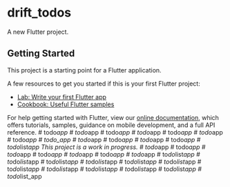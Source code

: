 # drift_todos

A new Flutter project.

## Getting Started

This project is a starting point for a Flutter application.

A few resources to get you started if this is your first Flutter project:

- [Lab: Write your first Flutter app](https://flutter.dev/docs/get-started/codelab)
- [Cookbook: Useful Flutter samples](https://flutter.dev/docs/cookbook)

For help getting started with Flutter, view our
[online documentation](https://flutter.dev/docs), which offers tutorials,
samples, guidance on mobile development, and a full API reference.
#   t o d o _ a p p  
 #   t o d o _ a p p  
 #   t o d o _ a p p  
 #   t o d o _ a p p  
 #   t o d o _ a p p  
 #   t o d o _ a p p  
 #   t o d o _ a p p  
 # todo_app
#   t o d o _ a p p  
 #   t o d o _ a p p  
 #   t o d o _ a p p  
 #   t o d o _ a p p  
 #   t o d o _ l i s t _ a p p  
 T h i s   p r o j e c t   i s   a   w o r k   i n   p r o g r e s s .  
 #   t o d o _ a p p  
 #   t o d o _ a p p  
 #   t o d o _ a p p  
 #   t o d o _ a p p  
 #   t o d o _ a p p  
 #   t o d o _ a p p  
 #   t o d o _ a p p  
 #   t o _ d o _ l i s t _ a p p  
 #   t o _ d o _ l i s t _ a p p  
 #   t o _ d o _ l i s t _ a p p  
 #   t o _ d o _ l i s t _ a p p  
 #   t o _ d o _ l i s t _ a p p  
 #   t o _ d o _ l i s t _ a p p  
 #   t o _ d o _ l i s t _ a p p  
 #   t o _ d o _ l i s t _ a p p  
 #   t o _ d o _ l i s t _ a p p  
 #   t o _ d o _ l i s t _ a p p  
 #   t o _ d o _ l i s t _ a p p  
 #   t o d o _ l i s t _ a p p  
 
